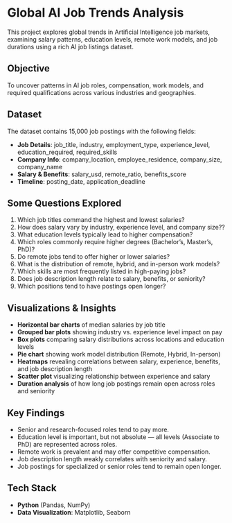 # Global AI Job Trends Analysis

This project explores global trends in Artificial Intelligence job markets, examining salary patterns, education levels, remote work models, and job durations using a rich AI job listings dataset.


## Objective

To uncover patterns in AI job roles, compensation, work models, and required qualifications across various industries and geographies.


## Dataset

The dataset contains 15,000 job postings with the following fields:

- **Job Details**: job_title, industry, employment_type, experience_level, education_required, required_skills
- **Company Info**: company_location, employee_residence, company_size, company_name
- **Salary & Benefits**: salary_usd, remote_ratio, benefits_score
- **Timeline**: posting_date, application_deadline


## Some Questions Explored

1. Which job titles command the highest and lowest salaries?
2. How does salary vary by industry, experience level, and company size??
3. What education levels typically lead to higher compensation?
4. Which roles commonly require higher degrees (Bachelor’s, Master’s, PhD)?
5. Do remote jobs tend to offer higher or lower salaries?
6. What is the distribution of remote, hybrid, and in-person work models?
7. Which skills are most frequently listed in high-paying jobs? 
8. Does job description length relate to salary, benefits, or seniority?
9. Which positions tend to have postings open longer?


## Visualizations & Insights

- **Horizontal bar charts** of median salaries by job title
- **Grouped bar plots** showing industry vs. experience level impact on pay
- **Box plots** comparing salary distributions across locations and education levels
- **Pie chart** showing work model distribution (Remote, Hybrid, In-person)
- **Heatmaps** revealing correlations between salary, experience, benefits, and job description length
- **Scatter plot** visualizing relationship between experience and salary
- **Duration analysis** of how long job postings remain open across roles and seniority


## Key Findings

- Senior and research-focused roles tend to pay more.
- Education level is important, but not absolute — all levels (Associate to PhD) are represented across roles.
- Remote work is prevalent and may offer competitive compensation.
- Job description length weakly correlates with seniority and salary.
- Job postings for specialized or senior roles tend to remain open longer.


##  Tech Stack

- **Python** (Pandas, NumPy)
- **Data Visualization**: Matplotlib, Seaborn


